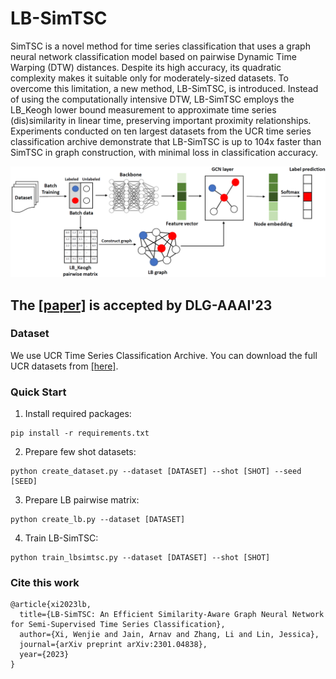 # LB-SimTSC
SimTSC is a novel method for time series classification that uses a graph neural network classification model based on pairwise Dynamic Time Warping (DTW) distances. Despite its high accuracy, its quadratic complexity makes it suitable only for moderately-sized datasets. To overcome this limitation, a new method, LB-SimTSC, is introduced. Instead of using the computationally intensive DTW, LB-SimTSC employs the LB_Keogh lower bound measurement to approximate time series (dis)similarity in linear time, preserving important proximity relationships. Experiments conducted on ten largest datasets from the UCR time series classification archive demonstrate that LB-SimTSC is up to 104x faster than SimTSC in graph construction, with minimal loss in classification accuracy.

![Overall Architecture](overview.png)

## The [[paper]](https://arxiv.org/abs/2301.04838) is accepted by DLG-AAAI'23

### Dataset
We use UCR Time Series Classification Archive. You can download the full UCR datasets from [[here]](https://www.cs.ucr.edu/~eamonn/time_series_data_2018/).

### Quick Start 
1. Install required packages:
``` 
pip install -r requirements.txt
```
2. Prepare few shot datasets:
``` 
python create_dataset.py --dataset [DATASET] --shot [SHOT] --seed [SEED]
```
3. Prepare LB pairwise matrix:
``` 
python create_lb.py --dataset [DATASET]
```
4. Train LB-SimTSC:
```
python train_lbsimtsc.py --dataset [DATASET] --shot [SHOT]
```

### Cite this work
```
@article{xi2023lb,
  title={LB-SimTSC: An Efficient Similarity-Aware Graph Neural Network for Semi-Supervised Time Series Classification},
  author={Xi, Wenjie and Jain, Arnav and Zhang, Li and Lin, Jessica},
  journal={arXiv preprint arXiv:2301.04838},
  year={2023}
}
```
